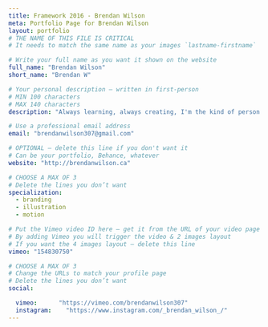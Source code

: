 ```yaml
---
title: Framework 2016 - Brendan Wilson
meta: Portfolio Page for Brendan Wilson
layout: portfolio
# THE NAME OF THIS FILE IS CRITICAL
# It needs to match the same name as your images `lastname-firstname`

# Write your full name as you want it shown on the website
full_name: "Brendan Wilson"
short_name: "Brendan W"

# Your personal description — written in first-person
# MIN 100 characters
# MAX 140 characters
description: "Always learning, always creating, I'm the kind of person who would rather make it myself than buy it new. Oh and Star Wars is a pretty big deal to me."

# Use a professional email address
email: "brendanwilson307@gmail.com"

# OPTIONAL — delete this line if you don't want it
# Can be your portfolio, Behance, whatever
website: "http://brendanwilson.ca"

# CHOOSE A MAX OF 3
# Delete the lines you don’t want
specialization:
  - branding
  - illustration
  - motion

# Put the Vimeo video ID here — get it from the URL of your video page
# By adding Vimeo you will trigger the video & 2 images layout
# If you want the 4 images layout — delete this line
vimeo: "154830750"

# CHOOSE A MAX OF 3
# Change the URLs to match your profile page
# Delete the lines you don’t want
social:

  vimeo:      "https://vimeo.com/brendanwilson307"
  instagram:    "https://www.instagram.com/_brendan_wilson_/"
---
```


